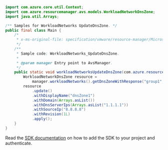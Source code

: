 ```java
import com.azure.core.util.Context;
import com.azure.resourcemanager.avs.models.WorkloadNetworkDnsZone;
import java.util.Arrays;

/** Samples for WorkloadNetworks UpdateDnsZone. */
public final class Main {
    /*
     * x-ms-original-file: specification/vmware/resource-manager/Microsoft.AVS/stable/2021-12-01/examples/WorkloadNetworks_UpdateDnsZones.json
     */
    /**
     * Sample code: WorkloadNetworks_UpdateDnsZone.
     *
     * @param manager Entry point to AvsManager.
     */
    public static void workloadNetworksUpdateDnsZone(com.azure.resourcemanager.avs.AvsManager manager) {
        WorkloadNetworkDnsZone resource =
            manager.workloadNetworks().getDnsZoneWithResponse("group1", "cloud1", "dnsZone1", Context.NONE).getValue();
        resource
            .update()
            .withDisplayName("dnsZone1")
            .withDomain(Arrays.asList())
            .withDnsServerIps(Arrays.asList("1.1.1.1"))
            .withSourceIp("8.8.8.8")
            .withRevision(1L)
            .apply();
    }
}
```

Read the [SDK documentation](https://github.com/Azure/azure-sdk-for-java/blob/azure-resourcemanager-avs_1.0.0-beta.3/sdk/avs/azure-resourcemanager-avs/README.md) on how to add the SDK to your project and authenticate.

